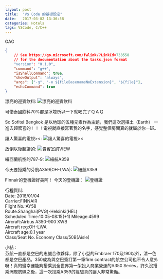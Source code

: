 ```yaml
---
layout: post
title:  "V$ Code 的基礎設定"
date:   2017-03-02 13:36:58
categories: Hotels
tags: VSCode, C/C++
---
```


OAO 

```json
{
    // See https://go.microsoft.com/fwlink/?LinkId=733558
    // for the documentation about the tasks.json format
    "version": "0.1.0",
    "command": "g++",
    "isShellCommand": true,
    "showOutput": "always",
    "args": ["-g", "-o ${fileBasenameNoExtension}", "${file}"],
    "echoCommand": true
}
```

漂亮的迎賓飲料:
![漂亮的迎賓飲料](https://chiaoy.github.io/assets/IMG_4481.JPG)

可惜泰國飲料70%都是冰塊所以一下就喝完了ＱＡＱ

So Sofitel  Bengkok 是以地球的五種元素作為主題，我們這次選擇土（Earth）
一進去超驚喜的！！！電視就直接寫著我的名字，感覺整個房間真的就屬於你一斑。


讓人驚喜的電視><:
![讓人驚喜的電視><](https://chiaoy.github.io/assets/IMG_4493.JPG)


放倒以後超讚的:
![貴賓室的VIEW](https://chiaoy.github.io/assets/IMG_0961.JPG)

紐西蘭航空的787-9:
![紐航A359](https://chiaoy.github.io/assets/IMG_0954.JPG)

今天要搭乘的芬航A359(OH-LWA):
![紐航A359](https://chiaoy.github.io/assets/IMG_0969.JPG)


Finnair的登機證好美阿！
今天的登機證：
![登機證](https://chiaoy.github.io/assets/IMG_0957.JPG)


行程資料:<br/>
Date: 2016/01/04<br/>
Carrier:FINNAIR<br />
Flight No.:AY58<br />
Route:Shanghai(PVG)-Helsinki(HEL)<br />
Scheduled Time:10:05-08:15(+1)
Mileage:4599<br />
Aircraft:Airbus A350-900 XWB<br />
Aircraft reg:OH-LWA<br />
Aircraft age:0.1 year<br />
Class/Seat No. Economy Class/50B(Aisle)<br />


小結：<br />
芬航一直都是空巴的忠誠合作夥伴，除了小型的Embraer 170及190以外，清一色都是空巴產品，350成為與空巴簽訂第一筆firm contract的航空公司也不令人意外呀！真的蠻幸運能夠搭乘到全世界第一架投入商業營運的A350 Series，許久沒搭乘洲際航線之後，這一次搭乘A359的經驗真的讓人非常驚豔。



